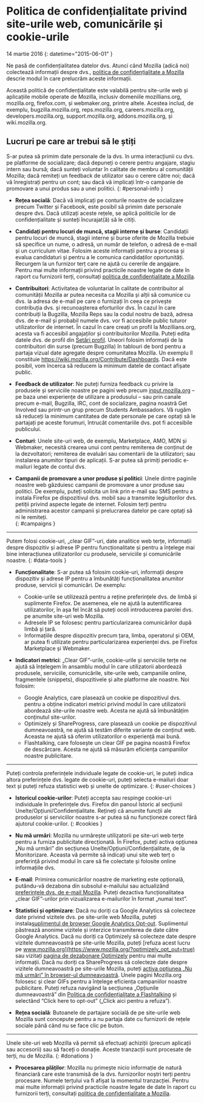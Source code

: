 # Politica de confidențialitate privind site-urile web, comunicările și cookie-urile

14 martie 2016
{: datetime="2015-06-01" }

Ne pasă de confidențialitatea datelor dvs. Atunci când Mozilla (adică noi) colectează informații despre dvs., [politica de confidențialitate a Mozilla](https://www.mozilla.org/privacy/) descrie modul în care prelucrăm aceste informații.

Această politică de confidențialitate este valabilă pentru site-urile web și aplicațiile mobile operate de Mozilla, inclusiv domeniile mozillians.org, mozilla.org, firefox.com, și webmaker.org, printre altele. Acestea includ, de exemplu, bugzilla.mozilla.org, reps.mozilla.org, careers.mozilla.org, developers.mozilla.org, support.mozilla.org, addons.mozilla.org, și wiki.mozilla.org.

## Lucruri pe care ar trebui să le știți

S-ar putea să primim date personale de la dvs. în urma interacțiunii cu dvs. pe platforme de socializare; dacă depuneți o cerere pentru angajare, stagiu intern sau bursă; dacă sunteți voluntar în calitate de membru al comunității Mozilla; dacă remiteți un feedback de utilizator sau o cerere către noi; dacă vă înregistrați pentru un cont; sau dacă vă implicați într-o campanie de promovare a unui produs sau a unei politici. 
{: #personal-info }

* **Rețea socială**: Dacă vă implicați pe conturile noastre de socializare precum Twitter și Facebook, este posibil să primim date personale despre dvs. Dacă utilizați aceste rețele, se aplică politicile lor de confidențialitate și sunteți încurajat(ă) să le citiți.

* **Candidați pentru locuri de muncă, stagii interne și burse**: Candidații pentru locuri de muncă, stagii interne și burse oferite de Mozilla trebuie să specifice un nume, o adresă, un număr de telefon, o adresă de e-mail și un curriculum vitae. Folosim aceste informații pentru a procesa și evalua candidaturi și pentru a le comunica candidaților oportunități. Recurgem la un furnizor terț care ne ajută cu cererile de angajare. Pentru mai multe informații privind practicile noastre legate de date în raport cu furnizorii terți, consultați [politica de confidențialitate a Mozilla](https://www.mozilla.org/privacy/).

* **Contribuitori**: Activitatea de voluntariat în calitate de contribuitor al comunității Mozilla ar putea necesita ca Mozilla și alții să comunice cu dvs. la adresa de e-mail pe care o furnizați în ceea ce privește contribuția dvs. și recunoașterea eforturilor dvs. În cazul în care contribuiți la Bugzilla, Mozilla Reps sau la codul nostru de bază, adresa dvs. de e-mail și probabil numele dvs. vor fi accesibile public tuturor utilizatorilor de internet. În cazul în care creați un profil la Mozillians.org, acesta va fi accesibil angajaților și contribuitorilor Mozilla. Puteți edita datele dvs. de profil din [Setări profil](https://mozillians.org/user/edit). Uneori folosim informații de la contribuitori din surse (precum Bugzilla) în tablouri de bord pentru a partaja vizual date agregate despre comunitatea Mozilla. Un exemplu îl constituie <https://wiki.mozilla.org/Contribute/Dashboards>. Dacă este posibil, vom încerca să reducem la minimum datele de contact afișate public.

* **Feedback de utilizator**:  Ne puteți furniza feedback cu privire la produsele și serviciile noastre pe pagini web precum [input.mozilla.org](https://input.mozilla.org/) – pe baza unei experiențe de utilizare a produsului – sau prin canale precum e-mail, Bugzilla, IRC, cont de socializare, pagina noastră Get Involved sau printr-un grup precum Students Ambassadors. Vă rugăm să reduceți la minimum cantitatea de date personale pe care optați să le partajați pe aceste forumuri, întrucât comentariile dvs. pot fi accesibile publicului.

* **Conturi**: Unele site-uri web, de exemplu, Marketplace, AMO, MDN și Webmaker, necesită crearea unui cont pentru remiterea de conținut de la dezvoltatori; remiterea de evaluări sau comentarii de la utilizatori; sau instalarea anumitor tipuri de aplicații.  S-ar putea să primiți periodic e-mailuri legate de contul dvs. 

* **Campanii de promovare a unor produse și politici**:  Unele dintre paginile noastre web găzduiesc campanii de promovare a unor produse sau politici. De exemplu, puteți solicita un link prin e-mail sau SMS pentru a instala Firefox pe dispozitivul dvs. mobil sau a transmite legiuitorilor dvs. petiții privind aspecte legate de internet. Folosim terți pentru administrarea acestor campanii și prelucrarea datelor pe care optați să ni le remiteți.  
{: #campaigns }

---------------------------------------

Putem folosi cookie-uri, „clear GIF”-uri, date analitice web terțe, informații despre dispozitiv și adrese IP pentru funcționalitate și pentru a înțelege mai bine interacțiunea utilizatorilor cu produsele, serviciile și comunicările noastre. 
{: #data-tools }

* **Funcționalitate**: S-ar putea să folosim cookie-uri, informații despre dispozitiv și adrese IP pentru a îmbunătăți funcționalitatea anumitor produse, servicii și comunicări. De exemplu:
  * Cookie-urile se utilizează pentru a reține preferințele dvs. de limbă și suplimente Firefox. De asemenea, ele ne ajută la autentificarea utilizatorilor, în așa fel încât să puteți ocoli introducerea parolei dvs. pe anumite site-uri web Mozilla.  
  * Adresele IP se folosesc pentru particularizarea comunicărilor după limbă și țară.  
  * Informațiile despre dispozitiv precum țara, limba, operatorul și OEM, ar putea fi utilizate pentru particularizarea experienței dvs. pe Firefox Marketplace și Webmaker.

* **Indicatori metrici**: „Clear GIF”-urile, cookie-urile și serviciile terțe ne ajută să înțelegem în ansamblu modul în care utilizatorii abordează produsele, serviciile, comunicările, site-urile web, campaniile online, fragmentele (snippets), dispozitivele și alte platforme ale noastre. Noi folosim:
    * Google Analytics, care plasează un cookie pe dispozitivul dvs. pentru a obține indicatori metrici privind modul în care utilizatorii abordează site-urile noastre web.      Acesta ne ajută să îmbunătățim conținutul site-urilor.  
     * Optimizely și ShareProgress, care plasează un cookie pe dispozitivul dumneavoastră, ne ajută să testăm diferite variante de conținut web.   Aceasta ne ajută să oferim utilizatorilor o experiență mai bună.
    * Flashtalking, care folosește un clear GIF pe pagina noastră Firefox de descărcare.  Acesta ne ajută să măsurăm eficiența campaniilor noastre publicitare.

---------------------------------------

Puteți controla preferințele individuale legate de cookie-uri, le puteți indica altora preferințele dvs. legate de cookie-uri, puteți selecta e-mailuri doar text și puteți refuza statistici web și unelte de optimizare. 
{: #user-choices }

* **Istoricul cookie-urilor**: Puteți accepta sau respinge cookie-uri individuale în preferințele dvs. Firefox din panoul Istoric al secțiunii Unelte/Opțiuni/Confidențialitate. Rețineți că anumite funcții ale produselor și serviciilor noastre s-ar putea să nu funcționeze corect fără ajutorul cookie-urilor.
{: #cookies }

* **Nu mă urmări**: Mozilla nu urmărește utilizatorii pe site-uri web terțe pentru a furniza publicitate direcționată.  În Firefox, puteți activa opțiunea „Nu mă urmări” din secțiunea Unelte/Opțiuni/Confidențialitate, de la Monitorizare. Aceasta vă permite să indicați unui site web terț o preferință privind modul în care să fie colectate și folosite online informațiile dvs.

* **E-mail**: Primirea comunicărilor noastre de marketing este opțională, putându-vă dezabona din subsolul e-mailului sau actualizând [preferințele dvs. de e-mail Mozilla](https://www.mozilla.org/newsletter/recovery/). Puteți dezactiva funcționalitatea „clear GIF”-urilor prin vizualizarea e-mailurilor în format „numai text”.

* **Statistici și optimizare**: Dacă nu doriți ca Google Analytics să colecteze date privind vizitele dvs. pe site-urile web Mozilla, puteți instala[suplimentul de browser Google Analytics Opt-out](https://tools.google.com/dlpage/gaoptout). Suplimentul păstrează anonime vizitele și interzice transmiterea de date către Google Analytics.
Dacă nu doriți ca Optimizely să colecteze date despre vizitele dumneavoastră pe site-urile Mozilla, puteți [refuza acest lucru pe www.mozilla.org](https://www.mozilla.org/?optimizely_opt_out=true) sau vizitați [pagina de dezabonare Optimizely](https://www.optimizely.com/opt_out) pentru mai multe informații. Dacă nu doriți ca ShareProgress să colecteze date despre vizitele dumneavoastră pe site-urile Mozilla, puteți [activa opțiunea „Nu mă urmări” în browser-ul dumneavoastră](https://support.mozilla.org/kb/how-do-i-turn-do-not-track-feature). Unele pagini Mozilla.org folosesc și clear GIFs pentru a înțelege eficiența campaniilor noastre publicitare.   Puteți refuza navigând la secțiunea „Opțiunile dumneavoastră” din [Politica de confidențialitate a Flashtalking](http://www.flashtalking.com/us/privacypolicy) și selectând “Click here to opt-out” („Click aici pentru a refuza”).

* **Rețea socială**: Butoanele de partajare socială de pe site-urile web Mozilla sunt concepute pentru a nu partaja date cu furnizorii de rețele sociale până când nu se face clic pe buton.

---------------------------------------

Unele site-uri web Mozilla vă permit să efectuați achiziții (precum aplicații sau accesorii) sau să faceți o donație. Aceste tranzacții sunt procesate de terți, nu de Mozilla. 
{: #donations }

* **Procesarea plăților**:   Mozilla nu primește nicio informație de natură financiară care este transmisă de la dvs. furnizorilor noștri terți pentru procesare. Numele terțului va fi afișat la momentul tranzacției.  Pentru mai multe informații privind practicile noastre legate de date în raport cu furnizorii terți, consultați [politica de confidențialitate a Mozilla](https://www.mozilla.org/privacy/).
